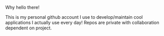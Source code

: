 Why hello there!

This is my personal github account I use to develop/maintain cool applications I actually use every day! 
Repos are private with collaboration dependent on project. 
<!---
Branjosef/Branjosef is a ✨ special ✨ repository because its `README.md` (this file) appears on your GitHub profile.
You can click the Preview link to take a look at your changes.
--->
